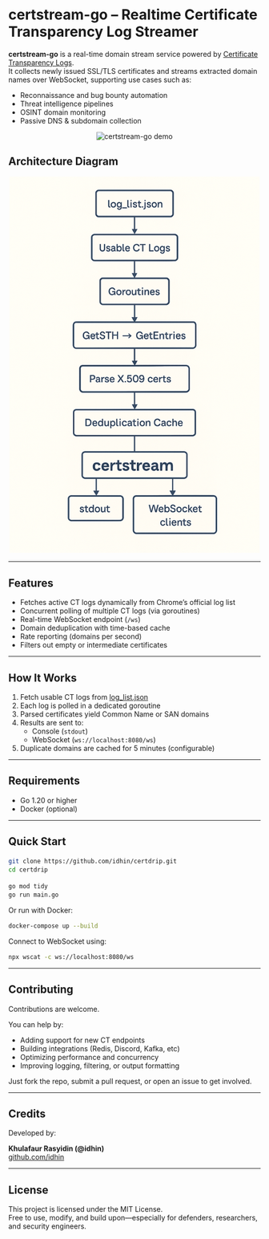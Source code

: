 # certstream-go – Realtime Certificate Transparency Log Streamer

**certstream-go** is a real-time domain stream service powered by [Certificate Transparency Logs](https://certificate.transparency.dev/).  
It collects newly issued SSL/TLS certificates and streams extracted domain names over WebSocket, supporting use cases such as:

- Reconnaissance and bug bounty automation
- Threat intelligence pipelines
- OSINT domain monitoring
- Passive DNS & subdomain collection

<p align="center">
  <img src="/screenshots/demo.gif" alt="certstream-go demo" width="700">
</p>

## Architecture Diagram

<p align="center">
  <img src="/screenshots/skema-proses.png" alt="certstream-go process diagram" width="500">
</p>

---

## Features

- Fetches active CT logs dynamically from Chrome’s official log list
- Concurrent polling of multiple CT logs (via goroutines)
- Real-time WebSocket endpoint (`/ws`)
- Domain deduplication with time-based cache
- Rate reporting (domains per second)
- Filters out empty or intermediate certificates

---

## How It Works

1. Fetch usable CT logs from [log_list.json](https://www.gstatic.com/ct/log_list/v3/log_list.json)
2. Each log is polled in a dedicated goroutine
3. Parsed certificates yield Common Name or SAN domains
4. Results are sent to:
   - Console (`stdout`)
   - WebSocket (`ws://localhost:8080/ws`)
5. Duplicate domains are cached for 5 minutes (configurable)

---

## Requirements

- Go 1.20 or higher
- Docker (optional)

---

## Quick Start

```bash
git clone https://github.com/idhin/certdrip.git
cd certdrip

go mod tidy
go run main.go
```

Or run with Docker:

```bash
docker-compose up --build
```

Connect to WebSocket using:

```bash
npx wscat -c ws://localhost:8080/ws
```

---

## Contributing

Contributions are welcome.

You can help by:
- Adding support for new CT endpoints
- Building integrations (Redis, Discord, Kafka, etc)
- Optimizing performance and concurrency
- Improving logging, filtering, or output formatting

Just fork the repo, submit a pull request, or open an issue to get involved.

---

## Credits

Developed by:

**Khulafaur Rasyidin (@idhin)**  
[github.com/idhin](https://github.com/idhin)

---

## License

This project is licensed under the MIT License.  
Free to use, modify, and build upon—especially for defenders, researchers, and security engineers.